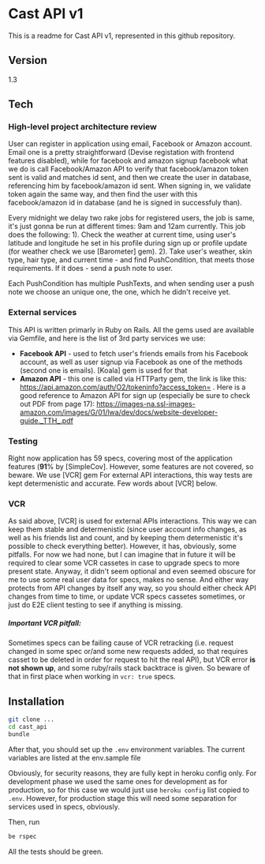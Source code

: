 
Cast API v1
==

This is a readme for Cast API v1, represented in this github repository.

Version
----

1.3

Tech
-----------

### High-level project architecture review

User can register in application using email, Facebook or Amazon account. Email one is a pretty straightforward (Devise registation with frontend features disabled), while for facebook and amazon signup facebook what we do is call Facebook/Amazon API to verify that facebook/amazon token sent is valid and matches id sent, and then we create the user in database, referencing him by facebook/amazon id sent. When signing in, we validate token again the same way, and then find the user with this facebook/amazon id in database (and he is signed in successfuly than).

Every midnight we delay two rake jobs for registered users, the job is same, it's just gonna be run at different times: 9am and 12am currently. This job does the following:
1). Check the weather at current time, using user's latitude and longitude he set in his profile during sign up or profile update (for weather check we use [Barometer] gem).
2). Take user's weather, skin type, hair type, and current time - and find PushCondition, that meets those requirements. If it does - send a push note to user.

Each PushCondition has multiple PushTexts, and when sending user a push note we choose an unique one, the one, which he didn't receive yet.

### External services

This API is written primarly in Ruby on Rails. All the gems used are available via Gemfile, and here is the list of 3rd party services we use:

* **Facebook API** - used to fetch user's friends emails from his Facebook account, as well as user signup via Facebook as one of the methods (second one is emails). [Koala] gem is used for that
* **Amazon API** - this one is called via HTTParty gem, the link is like this: https://api.amazon.com/auth/O2/tokeninfo?access_token= .
Here is a good reference to Amazon API for sign up (especially be sure to check out PDF from page 17): https://images-na.ssl-images-amazon.com/images/G/01/lwa/dev/docs/website-developer-guide._TTH_.pdf

### Testing

Right now application has 59 specs, covering most of the application features (**91**% by [SimpleCov]. However, some features are not covered, so beware.
We use [VCR] gem For external API interactions, this way tests are kept determenistic and accurate. Few words about [VCR] below.

### VCR
As said above, [VCR] is used for external APIs interactions. This way we can keep them stable and determenistic (since user account info changes, as well as his friends list and count, and by keeping them determenistic it's possible to check everything better). However, it has, obviously, some pitfalls. For now we had none, but I can imagine that in future it will be required to clear some VCR cassetes in case to upgrade specs to more present state. Anyway, it didn't seem optional and even seemed obscure for me to use some real user data for specs, makes no sense. And either way protects from API changes by itself any way, so you should either check API changes from time to time, or update VCR specs cassetes sometimes, or just do E2E client testing to see if anything is missing.

##### Important VCR pitfall:
Sometimes specs can be failing cause of VCR retracking (i.e. request changed in some spec or/and some new requests added, so that requires casset to be deleted in order for request to hit the real API), but VCR error **is not shown up**, and some ruby/rails stack  backtrace is given. So beware of that in first place when working in `vcr: true` specs.

Installation
--------------

```sh
git clone ...
cd cast_api
bundle
```

After that, you should set up the `.env` environment variables. The current variables are listed at the env.sample file

Obviously, for security reasons, they are fully kept in heroku config only. For development phase we used the same ones for development as for production, so for this case we would just use `heroku config` list copied to `.env`. However, for production stage this will need some separation for services used in specs, obviously.

Then, run
```sh
be rspec
```
All the tests should be green.



